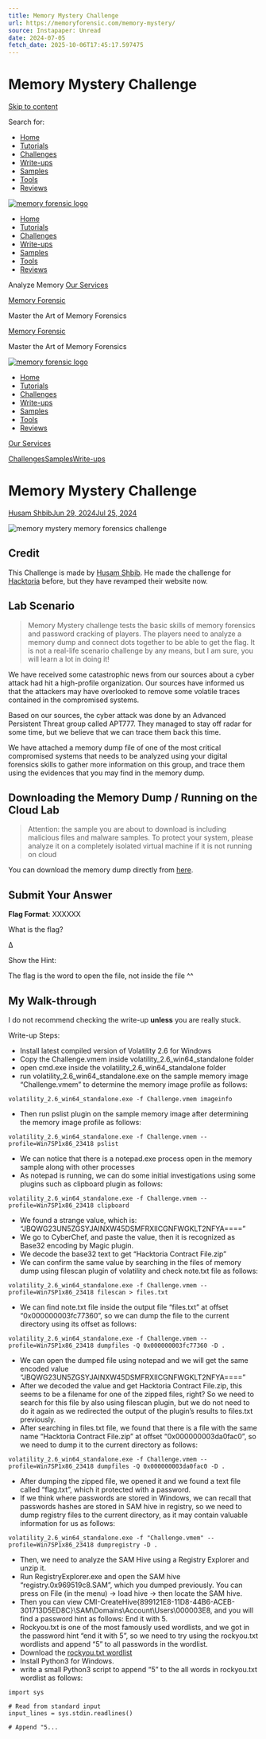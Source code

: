 ```yaml
---
title: Memory Mystery Challenge
url: https://memoryforensic.com/memory-mystery/
source: Instapaper: Unread
date: 2024-07-05
fetch_date: 2025-10-06T17:45:17.597475
---
```


# Memory Mystery Challenge

[Skip to content](#content)

Search for:

* [Home](https://memoryforensic.com)
* [Tutorials](https://memoryforensic.com/category/tutorials/)
* [Challenges](https://memoryforensic.com/category/challenges/)
* [Write-ups](https://memoryforensic.com/category/write-ups/)
* [Samples](https://memoryforensic.com/category/samples/)
* [Tools](https://memoryforensic.com/category/tools/)
* [Reviews](https://memoryforensic.com/category/reviews/)

[![memory forensic logo](data:image/gif;base64...)](https://memoryforensic.com/)

* [Home](https://memoryforensic.com)
* [Tutorials](https://memoryforensic.com/category/tutorials/)
* [Challenges](https://memoryforensic.com/category/challenges/)
* [Write-ups](https://memoryforensic.com/category/write-ups/)
* [Samples](https://memoryforensic.com/category/samples/)
* [Tools](https://memoryforensic.com/category/tools/)
* [Reviews](https://memoryforensic.com/category/reviews/)

Analyze Memory
[Our Services](/services)

[Memory Forensic](https://memoryforensic.com)

Master the Art of Memory Forensics

[Memory Forensic](https://memoryforensic.com)

Master the Art of Memory Forensics

[![memory forensic logo](data:image/gif;base64...)](https://memoryforensic.com/)

* [Home](https://memoryforensic.com)
* [Tutorials](https://memoryforensic.com/category/tutorials/)
* [Challenges](https://memoryforensic.com/category/challenges/)
* [Write-ups](https://memoryforensic.com/category/write-ups/)
* [Samples](https://memoryforensic.com/category/samples/)
* [Tools](https://memoryforensic.com/category/tools/)
* [Reviews](https://memoryforensic.com/category/reviews/)

[Our Services](/services)

[Challenges](https://memoryforensic.com/category/challenges/)[Samples](https://memoryforensic.com/category/samples/)[Write-ups](https://memoryforensic.com/category/write-ups/)

# Memory Mystery Challenge

[Husam Shbib](https://memoryforensic.com/author/hoxed/)[Jun 29, 2024Jul 25, 2024](https://memoryforensic.com/memory-mystery/)

![memory mystery memory forensics challenge](https://memoryforensic.com/wp-content/uploads/2024/06/memory-mystery-challenge.webp)

## Credit

This Challenge is made by [Husam Shbib](https://www.linkedin.com/in/husamshbib/). He made the challenge for [Hacktoria](https://hacktoria.com/) before, but they have revamped their website now.

## Lab Scenario

> Memory Mystery challenge tests the basic skills of memory forensics and password cracking of players. The players need to analyze a memory dump and connect dots together to be able to get the flag. It is not a real-life scenario challenge by any means, but I am sure, you will learn a lot in doing it!

We have received some catastrophic news from our sources about a cyber attack had hit a high-profile organization. Our sources have informed us that the attackers may have overlooked to remove some volatile traces contained in the compromised systems.

Based on our sources, the cyber attack was done by an Advanced Persistent Threat group called APT777. They managed to stay off radar for some time, but we believe that we can trace them back this time.

We have attached a memory dump file of one of the most critical compromised systems that needs to be analyzed using your digital forensics skills to gather more information on this group, and trace them using the evidences that you may find in the memory dump.

## Downloading the Memory Dump / Running on the Cloud Lab

> Attention: the sample you are about to download is including malicious files and malware samples. To protect your system, please analyze it on a completely isolated virtual machine if it is not running on cloud

You can download the memory dump directly from [here](https://drive.google.com/file/d/1xMbyvvuvrc6LBxswa8uwFMQI_18DRSoW/edit).

## Submit Your Answer

**Flag Format**: XXXXXX

What is the flag?

Δ

Show the Hint:

The flag is the word to open the file, not inside the file ^^

## My Walk-through

I do not recommend checking the write-up **unless** you are really stuck.

Write-up Steps:

* Install latest compiled version of Volatility 2.6 for Windows
* Copy the Challenge.vmem inside volatility\_2.6\_win64\_standalone folder
* open cmd.exe inside the volatility\_2.6\_win64\_standalone folder
* run volatility\_2.6\_win64\_standalone.exe on the sample memory image “Challenge.vmem” to determine the memory image profile as follows:

```
volatility_2.6_win64_standalone.exe -f Challenge.vmem imageinfo
```

* Then run pslist plugin on the sample memory image after determining the memory image profile as follows:

```
volatility_2.6_win64_standalone.exe -f Challenge.vmem --profile=Win7SP1x86_23418 pslist
```

* We can notice that there is a notepad.exe process open in the memory sample along with other processes
* As notepad is running, we can do some initial investigations using some plugins such as clipboard plugin as follows:

```
volatility_2.6_win64_standalone.exe -f Challenge.vmem --profile=Win7SP1x86_23418 clipboard
```

* We found a strange value, which is: “JBQWG23UN5ZGSYJAINXW45DSMFRXIICGNFWGKLT2NFYA====”
* We go to CyberChef, and paste the value, then it is recognized as Base32 encoding by Magic plugin.
* We decode the base32 text to get “Hacktoria Contract File.zip”
* We can confirm the same value by searching in the files of memory dump using filescan plugin of volatility and check note.txt file as follows:

```
volatility_2.6_win64_standalone.exe -f Challenge.vmem --profile=Win7SP1x86_23418 filescan > files.txt
```

* We can find note.txt file inside the output file “files.txt” at offset “0x000000003fc77360”, so we can dump the file to the current directory using its offset as follows:

```
volatility_2.6_win64_standalone.exe -f Challenge.vmem --profile=Win7SP1x86_23418 dumpfiles -Q 0x000000003fc77360 -D .
```

* We can open the dumped file using notepad and we will get the same encoded value “JBQWG23UN5ZGSYJAINXW45DSMFRXIICGNFWGKLT2NFYA====”
* After we decoded the value and get Hacktoria Contract File.zip, this seems to be a filename for one of the zipped files, right? So we need to search for this file by also using filescan plugin, but we do not need to do it again as we redirected the output of the plugin’s results to files.txt previously.
* After searching in files.txt file, we found that there is a file with the same name “Hacktoria Contract File.zip” at offset “0x000000003da0fac0”, so we need to dump it to the current directory as follows:

```
volatility_2.6_win64_standalone.exe -f Challenge.vmem --profile=Win7SP1x86_23418 dumpfiles -Q 0x000000003da0fac0 -D .
```

* After dumping the zipped file, we opened it and we found a text file called “flag.txt”, which it protected with a password.
* If we think where passwords are stored in Windows, we can recall that passwords hashes are stored in SAM hive in registry, so we need to dump registry files to the current directory, as it may contain valuable information for us as follows:

```
volatility_2.6_win64_standalone.exe -f "Challenge.vmem" --profile=Win7SP1x86_23418 dumpregistry -D .
```

* Then, we need to analyze the SAM Hive using a Registry Explorer and unzip it.
* Run RegistryExplorer.exe and open the SAM hive “registry.0x969519c8.SAM”, which you dumped previously. You can press on File (in the menu) -> load hive -> then locate the SAM hive.
* Then you can view CMI-CreateHive{899121E8-11D8-44B6-ACEB-301713D5ED8C}\SAM\Domains\Account\Users\000003E8, and you will find a password hint as follows: End it with 5.
* Rockyou.txt is one of the most famously used wordlists, and we got in the password hint “end it with 5”, so we need to try using the rockyou.txt wordlists and append “5” to all passwords in the wordlist.
* Download the [rockyou.txt wordlist](https://github.com/brannondorsey/naive-hashcat/releases/download/data/rockyou.txt)
* Install Python3 for Windows.
* write a small Python3 script to append “5” to the all words in rockyou.txt wordlist as follows:

```
import sys

# Read from standard input
input_lines = sys.stdin.readlines()

# Append "5...